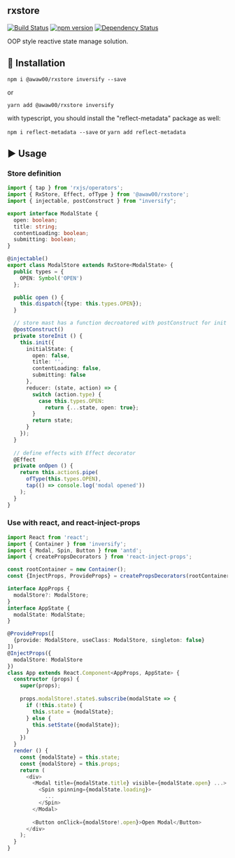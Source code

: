 rxstore
----

[![Build Status](https://travis-ci.org/awaw00/react-inject-props.svg?branch=master)](https://travis-ci.org/awaw00/rxstore)
[![npm version](https://badge.fury.io/js/%40awaw00%2Frxstore.svg)](https://badge.fury.io/js/%40awaw00%2Frxstore)
[![Dependency Status](https://david-dm.org/awaw00/rxstore.svg)](https://david-dm.org/awaw00/rxstore)

OOP style reactive state manage solution.

## 💾 Installation

`npm i @awaw00/rxstore inversify --save`

or

`yarn add @awaw00/rxstore inversify`

with typescript, you should install the "reflect-metadata" package as well:

`npm i reflect-metadata --save` or `yarn add reflect-metadata`

## ▶ Usage

### Store definition

```typescript
import { tap } from 'rxjs/operators';
import { RxStore, Effect, ofType } from '@awaw00/rxstore';
import { injectable, postConstruct } from "inversify";

export interface ModalState {
  open: boolean;
  title: string;
  contentLoading: boolean;
  submitting: boolean;
}

@injectable()
export class ModalStore extends RxStore<ModalState> {
  public types = {
    OPEN: Symbol('OPEN')
  };

  public open () {
    this.dispatch({type: this.types.OPEN});
  }

  // store mast has a function decroatored with postConstruct for init store
  @postConstruct()
  private storeInit () {
    this.init({
      initialState: {
        open: false,
        title: '',
        contentLoading: false,
        submitting: false
      },
      reducer: (state, action) => {
        switch (action.type) {
          case this.types.OPEN:
            return {...state, open: true};
        }
        return state;
      }
    });
  }
  
  // define effects with Effect decorator
  @Effect
  private onOpen () {
    return this.action$.pipe(
      ofType(this.types.OPEN),
      tap(() => console.log('modal opened'))
    );
  }
}
```

### Use with react, and react-inject-props

```typescript
import React from 'react';
import { Container } from 'inversify';
import { Modal, Spin, Button } from 'antd';
import { createPropsDecorators } from 'react-inject-props';

const rootContainer = new Container();
const {InjectProps, ProvideProps} = createPropsDecorators(rootContainer);

interface AppProps {
  modalStore?: ModalStore;
}
interface AppState {
  modalState: ModalState;
}

@ProvideProps([
  {provide: ModalStore, useClass: ModalStore, singleton: false}
])
@InjectProps({
  modalStore: ModalStore
})
class App extends React.Component<AppProps, AppState> {
  constructor (props) {
    super(props);
    
    props.modalStore!.state$.subscribe(modalState => {
      if (!this.state) {
        this.state = {modalState};
      } else {
        this.setState({modalState});
      }
    })
  }
  render () {
    const {modalState} = this.state;
    const {modalStore} = this.props;
    return (
      <div>
        <Modal title={modalState.title} visible={modalState.open} ...>
          <Spin spinning={modalState.loading}>
            ...
          </Spin>
        </Modal>
        
        <Button onClick={modalStore!.open}>Open Modal</Button>
      </div>
    );
  }
}
```
